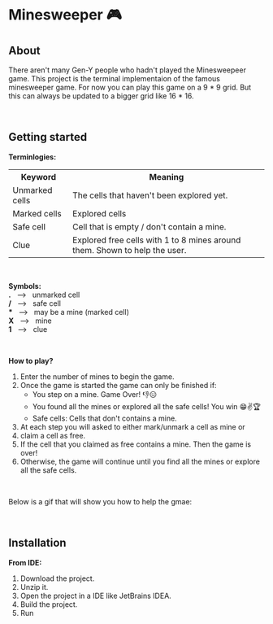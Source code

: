 # Minesweeper 🎮

## About

There aren't many Gen-Y people who hadn't played the Minesweepeer game. This project is the terminal implementaion of the famous minesweeper game.
For now you can play this game on a 9 * 9 grid. But this can always be updated to a bigger grid like 16 * 16.

</br>

## Getting started

**Terminlogies:**

<table> 
<tr> <th>Keyword</th> <th>Meaning</th>  </tr>
<tr> <td>Unmarked cells</td> <td>The cells that haven't been explored yet.</td> </tr>
<tr> <td>Marked cells</td> <td>Explored cells</td> </tr>
<tr> <td>Safe cell</td> <td>Cell that is empty / don't contain a mine.</td> </tr>
<tr> <td>Clue</td> <td>Explored free cells with 1 to 8 mines around them. Shown to help the user.</td> </tr>
</table>

</br>

**Symbols:** </br>
<b>.</b> &nbsp; --> &nbsp; unmarked cell </br>
<b>/</b> &nbsp; --> &nbsp; safe cell </br>
<b>*</b> &nbsp; --> &nbsp; may be a mine (marked cell) </br>
<b>X</b> &nbsp; --> &nbsp; mine </br>
<b>1</b> &nbsp; --> &nbsp; clue </br>

</br>

**How to play?**
1. Enter the number of mines to begin the game. 
2. Once the game is started the game can only be finished if:
   <ul>
   <li>You step on a mine. Game Over! 👎😑</li>
   <li>You found all the mines or explored all the safe cells! You win 😁✌🏆</li>
   <li> Safe cells: Cells that don't contains a mine.</li>
   </ul>
3. At each step you will asked to either mark/unmark a cell as mine or
4. claim a cell as free.
7. If the cell that you claimed as free contains a mine. Then the game is over!
8. Otherwise, the game will continue until you find all the mines or explore all the safe cells.

</br>

Below is a gif that will show you how to help the gmae:


</br>

## Installation

**From IDE:**

1. Download the project.
2. Unzip it.
3. Open the project in a IDE like JetBrains IDEA.
4. Build the project.
5. Run
